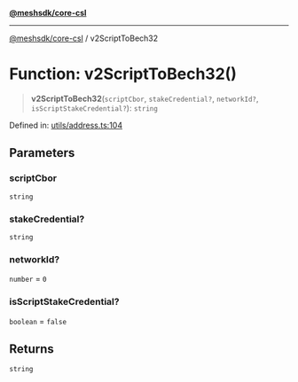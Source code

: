 [**@meshsdk/core-csl**](../README.md)

***

[@meshsdk/core-csl](../globals.md) / v2ScriptToBech32

# Function: v2ScriptToBech32()

> **v2ScriptToBech32**(`scriptCbor`, `stakeCredential?`, `networkId?`, `isScriptStakeCredential?`): `string`

Defined in: [utils/address.ts:104](https://github.com/MeshJS/mesh/blob/1abde1553cbd7cf2cf4e40197fc0de9e4a7d0f49/packages/mesh-core-csl/src/utils/address.ts#L104)

## Parameters

### scriptCbor

`string`

### stakeCredential?

`string`

### networkId?

`number` = `0`

### isScriptStakeCredential?

`boolean` = `false`

## Returns

`string`
